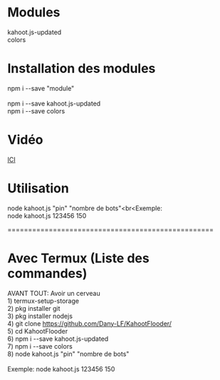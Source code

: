 # Modules

kahoot.js-updated<br>colors

# Installation des modules

npm i --save "module"<br><br>npm i --save kahoot.js-updated<br>npm i --save colors

# Vidéo

[ICI](https://www.youtube.com/watch?v=x8YlhfgFFZA)

# Utilisation

node kahoot.js "pin" "nombre de bots"<br<Exemple:<br>node kahoot.js 123456 150


==================================================

# Avec Termux (Liste des commandes)

AVANT TOUT: Avoir un cerveau<br>1) termux-setup-storage<br>2) pkg installer git<br>3) pkg installer nodejs<br>4) git clone https://github.com/Dany-LF/KahootFlooder/<br>5) cd KahootFlooder<br>6) npm i --save kahoot.js-updated<br>7) npm i --save colors<br>8) node kahoot.js "pin" "nombre de bots"<br><br>Exemple: node kahoot.js 123456 150

